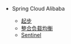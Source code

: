 - Spring Cloud Alibaba

  

  - [起步](java/springCloud/alibaba/getting.md)
  - [整合负载均衡](java/springCloud/alibaba/loadBalancer.md)
  - [Sentinel](java/springCloud/alibaba/sentinel.md)
